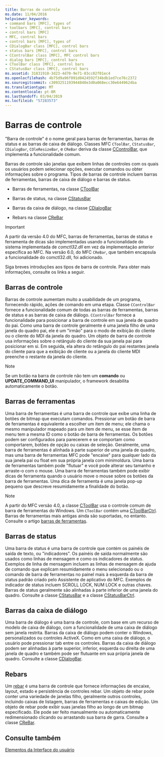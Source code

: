 ```yaml
---
title: Barras de controle
ms.date: 11/04/2016
helpviewer_keywords:
- command bars [MFC], types of
- toolbars [MFC], control bars
- control bars [MFC]
- MFC, control bars
- control bars [MFC], types of
- CDialogBar class [MFC], control bars
- status bars [MFC], control bars
- CControlBar class [MFC], MFC control bars
- dialog bars [MFC], control bars
- CToolBar class [MFC], control bars
- CStatusBar class [MFC], control bars
ms.assetid: 31831910-3d23-4d70-9e71-03cc02f01ec4
ms.openlocfilehash: 4b75d9a96f091d0424592f34bdb1ed7ce76c2372
ms.sourcegitcommit: c3093251193944840e3d0a068ecc30e6449624ba
ms.translationtype: MT
ms.contentlocale: pt-BR
ms.lasthandoff: 03/04/2019
ms.locfileid: "57283573"
---
```

# <a name="control-bars"></a>Barras de controle

"Barra de controle" é o nome geral para barras de ferramentas, barras de status e as barras de caixa de diálogo. Classes MFC `CToolBar`, `CStatusBar`, `CDialogBar`, `COleResizeBar`, e `CReBar` deriva da classe [CControlBar](../mfc/reference/ccontrolbar-class.md), que implementa a funcionalidade comum.

Barras de controle são janelas que exibem linhas de controles com os quais os usuários podem selecionar opções, executar comandos ou obter informações sobre o programa. Tipos de barras de controle incluem barras de ferramentas, barras de caixa de diálogo e barras de status.

- Barras de ferramentas, na classe [CToolBar](../mfc/reference/ctoolbar-class.md)

- Barras de status, na classe [CStatusBar](../mfc/reference/cstatusbar-class.md)

- Barras da caixa de diálogo, na classe [CDialogBar](../mfc/reference/cdialogbar-class.md)

- Rebars na classe [CReBar](../mfc/reference/crebar-class.md)

> [!IMPORTANT]
>  A partir da versão 4.0 do MFC, barras de ferramentas, barras de status e ferramenta de dicas são implementadas usando a funcionalidade do sistema implementada de *comctl32.dll* em vez da implementação anterior específica ao MFC. Na versão 6.0, do MFC `CReBar`, que também encapsula a funcionalidade do comctl32.dll, foi adicionado.

Siga breves introduções aos tipos de barra de controle. Para obter mais informações, consulte os links a seguir.

## <a name="control-bars"></a>Barras de controle

Barras de controle aumentam muito a usabilidade de um programa, fornecendo rápido, ações de comando em uma etapa. Classe `CControlBar` fornece a funcionalidade comum de todas as barras de ferramentas, barras de status e as barras de caixa de diálogo. `CControlBar` fornece a funcionalidade para posicionar a barra de controle em sua janela de quadro do pai. Como uma barra de controle geralmente é uma janela filho de uma janela do quadro pai, ele é um "irmão" para o modo de exibição do cliente ou o cliente do MDI da janela do quadro. Um objeto de barra de controle usa informações sobre o retângulo do cliente da sua janela pai para posicionar em si. Em seguida, ela altera do retângulo do pai restantes janela do cliente para que a exibição de cliente ou a janela do cliente MDI preenche o restante da janela do cliente.

> [!NOTE]
>  Se um botão na barra de controle não tem um **comando** ou **UPDATE_COMMAND_UI** manipulador, o framework desabilita automaticamente o botão.

## <a name="toolbars"></a>Barras de ferramentas

Uma barra de ferramentas é uma barra de controle que exibe uma linha de botões de bitmap que executam comandos. Pressionar um botão de barra de ferramentas é equivalente a escolher um item de menu; ele chama o mesmo manipulador mapeado para um item de menu, se esse item de menu tem a mesma ID como o botão de barra de ferramentas. Os botões podem ser configurados para parecerem e se comportam como comportarem, botões de opção ou caixas de seleção. Geralmente, uma barra de ferramentas é alinhada à parte superior de uma janela de quadro, mas uma barra de ferramentas MFC pode "encaixe" para qualquer lado da sua janela pai ou float em sua própria janela com minimoldura. Uma barra de ferramentas também pode "flutuar" e você pode alterar seu tamanho e arraste-o com o mouse. Uma barra de ferramentas também pode exibir dicas de ferramenta quando o usuário move o mouse sobre os botões da barra de ferramentas. Uma dica de ferramenta é uma janela pop-up pequeno que descreve resumidamente a finalidade do botão.

> [!NOTE]
>  A partir do MFC versão 4.0, a classe [CToolBar](../mfc/reference/ctoolbar-class.md) usa o controle comum de barra de ferramentas do Windows. Um `CToolBar` contém uma [CToolBarCtrl](../mfc/reference/ctoolbarctrl-class.md). Barras de ferramentas mais antigas ainda são suportadas, no entanto. Consulte o artigo [barras de ferramentas](../mfc/mfc-toolbar-implementation.md).

## <a name="status-bars"></a>Barras de status

Uma barra de status é uma barra de controle que contém os painéis de saída de texto, ou "indicadores". Os painéis de saída normalmente são usados como linhas de mensagem e como os indicadores de status. Exemplos de linha de mensagem incluem as linhas de mensagem de ajuda de comando que explicam resumidamente o menu selecionado ou o comando de barra de ferramentas no painel mais à esquerda da barra de status padrão criado pelo Assistente de aplicativo do MFC. Exemplos de indicador de status incluem SCROLL LOCK, NUM LOCK e outras chaves. Barras de status geralmente são alinhadas à parte inferior de uma janela do quadro. Consulte a classe [CStatusBar](../mfc/reference/cstatusbar-class.md) e a classe [CStatusBarCtrl](../mfc/reference/cstatusbarctrl-class.md).

## <a name="dialog-bars"></a>Barras da caixa de diálogo

Uma barra de diálogo é uma barra de controle, com base em um recurso de modelo de caixa de diálogo, com a funcionalidade de uma caixa de diálogo sem janela restrita. Barras da caixa de diálogo podem conter o Windows, personalizados ou controles ActiveX. Como em uma caixa de diálogo, o usuário pode pressionar tab entre os controles. Barras da caixa de diálogo podem ser alinhadas à parte superior, inferior, esquerda ou direita de uma janela de quadro e também pode ser flutuante em sua própria janela de quadro. Consulte a classe [CDialogBar](../mfc/reference/cdialogbar-class.md).

## <a name="rebars"></a>Rebars

Um [rebar](../mfc/using-crebarctrl.md) é uma barra de controle que fornece informações de encaixe, layout, estado e persistência de controles rebar. Um objeto de rebar pode conter uma variedade de janelas filho, geralmente outros controles, incluindo caixas de listagem, barras de ferramentas e caixas de edição. Um objeto de rebar pode exibir suas janelas filho ao longo de um bitmap especificado. Ele pode ser feito manualmente ou automaticamente redimensionado clicando ou arrastando sua barra de garra. Consulte a classe [CReBar](../mfc/reference/crebar-class.md).

## <a name="see-also"></a>Consulte também

[Elementos da Interface do usuário](../mfc/user-interface-elements-mfc.md)
